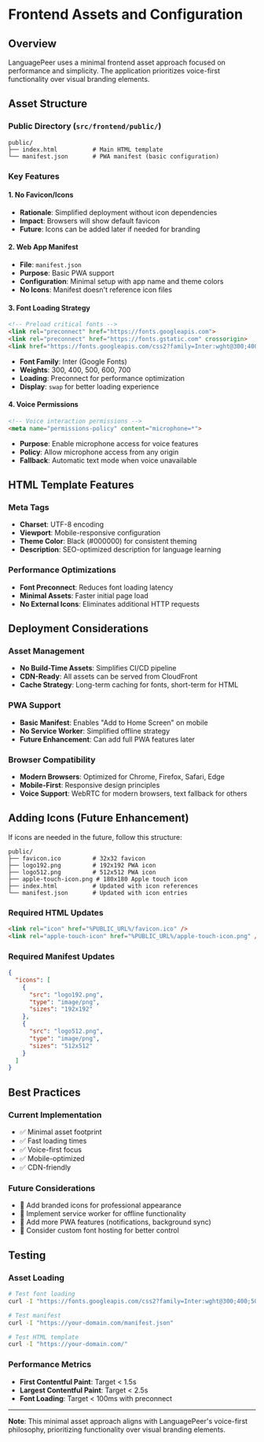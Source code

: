 # Frontend Assets and Configuration

## Overview

LanguagePeer uses a minimal frontend asset approach focused on performance and simplicity. The application prioritizes voice-first functionality over visual branding elements.

## Asset Structure

### Public Directory (`src/frontend/public/`)

```
public/
├── index.html          # Main HTML template
└── manifest.json       # PWA manifest (basic configuration)
```

### Key Features

#### 1. No Favicon/Icons
- **Rationale**: Simplified deployment without icon dependencies
- **Impact**: Browsers will show default favicon
- **Future**: Icons can be added later if needed for branding

#### 2. Web App Manifest
- **File**: `manifest.json`
- **Purpose**: Basic PWA support
- **Configuration**: Minimal setup with app name and theme colors
- **No Icons**: Manifest doesn't reference icon files

#### 3. Font Loading Strategy
```html
<!-- Preload critical fonts -->
<link rel="preconnect" href="https://fonts.googleapis.com">
<link rel="preconnect" href="https://fonts.gstatic.com" crossorigin>
<link href="https://fonts.googleapis.com/css2?family=Inter:wght@300;400;500;600;700&display=swap" rel="stylesheet">
```

- **Font Family**: Inter (Google Fonts)
- **Weights**: 300, 400, 500, 600, 700
- **Loading**: Preconnect for performance optimization
- **Display**: `swap` for better loading experience

#### 4. Voice Permissions
```html
<!-- Voice interaction permissions -->
<meta name="permissions-policy" content="microphone=*">
```

- **Purpose**: Enable microphone access for voice features
- **Policy**: Allow microphone access from any origin
- **Fallback**: Automatic text mode when voice unavailable

## HTML Template Features

### Meta Tags
- **Charset**: UTF-8 encoding
- **Viewport**: Mobile-responsive configuration
- **Theme Color**: Black (#000000) for consistent theming
- **Description**: SEO-optimized description for language learning

### Performance Optimizations
- **Font Preconnect**: Reduces font loading latency
- **Minimal Assets**: Faster initial page load
- **No External Icons**: Eliminates additional HTTP requests

## Deployment Considerations

### Asset Management
- **No Build-Time Assets**: Simplifies CI/CD pipeline
- **CDN-Ready**: All assets can be served from CloudFront
- **Cache Strategy**: Long-term caching for fonts, short-term for HTML

### PWA Support
- **Basic Manifest**: Enables "Add to Home Screen" on mobile
- **No Service Worker**: Simplified offline strategy
- **Future Enhancement**: Can add full PWA features later

### Browser Compatibility
- **Modern Browsers**: Optimized for Chrome, Firefox, Safari, Edge
- **Mobile-First**: Responsive design principles
- **Voice Support**: WebRTC for modern browsers, text fallback for others

## Adding Icons (Future Enhancement)

If icons are needed in the future, follow this structure:

```
public/
├── favicon.ico         # 32x32 favicon
├── logo192.png         # 192x192 PWA icon
├── logo512.png         # 512x512 PWA icon
├── apple-touch-icon.png # 180x180 Apple touch icon
├── index.html          # Updated with icon references
└── manifest.json       # Updated with icon entries
```

### Required HTML Updates
```html
<link rel="icon" href="%PUBLIC_URL%/favicon.ico" />
<link rel="apple-touch-icon" href="%PUBLIC_URL%/apple-touch-icon.png" />
```

### Required Manifest Updates
```json
{
  "icons": [
    {
      "src": "logo192.png",
      "type": "image/png",
      "sizes": "192x192"
    },
    {
      "src": "logo512.png",
      "type": "image/png",
      "sizes": "512x512"
    }
  ]
}
```

## Best Practices

### Current Implementation
- ✅ Minimal asset footprint
- ✅ Fast loading times
- ✅ Voice-first focus
- ✅ Mobile-optimized
- ✅ CDN-friendly

### Future Considerations
- 🔄 Add branded icons for professional appearance
- 🔄 Implement service worker for offline functionality
- 🔄 Add more PWA features (notifications, background sync)
- 🔄 Consider custom font hosting for better control

## Testing

### Asset Loading
```bash
# Test font loading
curl -I "https://fonts.googleapis.com/css2?family=Inter:wght@300;400;500;600;700&display=swap"

# Test manifest
curl -I "https://your-domain.com/manifest.json"

# Test HTML template
curl -I "https://your-domain.com/"
```

### Performance Metrics
- **First Contentful Paint**: Target < 1.5s
- **Largest Contentful Paint**: Target < 2.5s
- **Font Loading**: Target < 100ms with preconnect

---

**Note**: This minimal asset approach aligns with LanguagePeer's voice-first philosophy, prioritizing functionality over visual branding elements.
